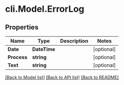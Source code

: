 # cli.Model.ErrorLog

## Properties

Name | Type | Description | Notes
------------ | ------------- | ------------- | -------------
**Date** | **DateTime** |  | [optional] 
**Process** | **string** |  | [optional] 
**Text** | **string** |  | [optional] 

[[Back to Model list]](../README.md#documentation-for-models) [[Back to API list]](../README.md#documentation-for-api-endpoints) [[Back to README]](../README.md)


